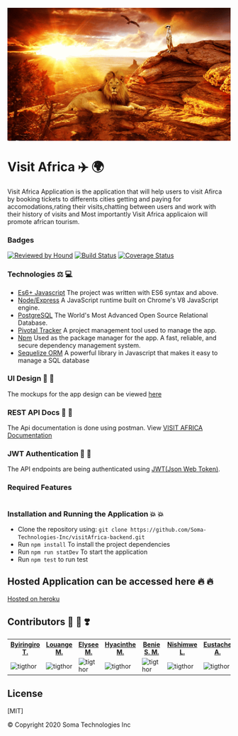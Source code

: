 


<a href="h" target="blank"><img align="center" src="https://raw.githubusercontent.com/tigthor/to-do-app/main/ezgif.com-gif-maker%20(2).gif" alt="tigthor" height="300" width="1200" /></a>


# Visit Africa  :airplane: :earth_africa:
Visit Africa Application is the application that will help users to visit Afirca by booking tickets to differents cities getting and paying for accomodations,rating their visits,chatting between users and work with their history of visits and Most importantly Visit Africa applicaion will promote african tourism.

### Badges
[![Reviewed by Hound](https://img.shields.io/badge/Reviewed%20by-Hound-blueviolet)](https://houndci.com)
[![Build Status](https://travis-ci.org/Soma-Technologies-Inc/visitAfrica-backend.svg?branch=develop)](https://travis-ci.org/Soma-Technologies-Inc/visitAfrica-backend)
[![Coverage Status](https://coveralls.io/repos/github/Soma-Technologies-Inc/visitAfrica-backend/badge.svg?branch=develop)](https://coveralls.io/github/Soma-Technologies-Inc/visitAfrica-backend?branch=develop)

### Technologies :balance_scale: :computer:
* [Es6+ Javascript](https://www.ecma-international.org/ecma-262/9.0/index.html) The project was written with ES6 syntax and above.
* [Node/Express](https://nodejs.org/en/) A JavaScript runtime built on Chrome's V8 JavaScript engine.
* [PostgreSQL](https://www.postgresql.org/) The World's Most Advanced Open Source Relational Database.
* [Pivotal Tracker](https://www.pivotaltracker.com) A project management tool used to manage the app.
* [Npm](https://www.npmjs.com/) Used as the package manager for the app. A fast, reliable, and secure dependency management system.
* [Sequelize ORM](https://sequelize.org/v3/) A powerful library in Javascript that makes it easy to manage a SQL database


### UI Design :rocket: :rocket:
The mockups for the app design can be viewed [here](https://www.pivotaltracker.com/n/projects/2474529)


### REST API Docs 	:clap: 	:clap:
The Api documentation is done using postman. View [VISIT AFRICA Documentation](https://www.getpostman.com/collections/441a0bf9e581e7f8b87e)

### JWT Authentication :raised_hands: :raised_hands:
The API endpoints are being authenticated using [JWT(Json Web Token)](https://jwt.io/).

### Required Features

```

```

### Installation and Running the Application :collision: :collision:

* Clone the repository using: `git clone https://github.com/Soma-Technologies-Inc/visitAfrica-backend.git`
* Run `npm install` To install the project dependencies
* Run `npm run statDev` To start the application
* Run `npm test` to run test

## Hosted Application can be accessed here 	:fire: :fire: 
[Hosted on heroku](https://visitafrica-backend.herokuapp.com)

## Contributors :star_struck: :star_struck: :heavy_heart_exclamation:

<table style="width:100%">
  <tr>
    <th><a href="https://github.com/tigthor">Byiringiro T.</a></th>
    <th><a href="https://github.com/LouangeMu">Louange M.</a></th>
    <th><a href="https://github.com/engmutabazi100">Elysee M.</a></th>
    <th><a href="https://github.com/Hyacinthe396">Hyacinthe M.</a></th> 
    <th><a href="https://github.com/BenieSereine">Benie S. M.</a></th> 
    <th><a href="https://github.com/Liliane003">Nishimwe L.</a></th> 
    <th><a href="https://github.com/eustacheAki">Eustache A.</a></th> 
  </tr>
  <tr>
    <td><img align="center" src="https://i.ibb.co/z2S5bkh/43029221-2108225642763593-8148098077761208320-n-removebg.jpg" alt="tigthor" height="145" width="145">       </td>
    <td><img align="center" src="https://ca.slack-edge.com/T01247ZBS3H-U01DGM3JZ7W-c72f14089b28-512" alt="tigthor" height="130" width="130"></td>
    <td><img align="center" src="https://ca.slack-edge.com/T01247ZBS3H-U019S7P39U3-3e359057774d-512" alt="tigthor" height="130" width="130"></td>
    <td><img align="center" src="https://ca.slack-edge.com/T01247ZBS3H-U01DGM3GDE0-6a15250cdf81-512" alt="tigthor" height="130" width="130"></td>
    <td><img align="center" src="https://ca.slack-edge.com/T01247ZBS3H-U01DGM3J0LU-ddbc81fb69aa-512" alt="tigthor" height="130" width="130"></td>
    <td><img align="center" src="https://ca.slack-edge.com/T01247ZBS3H-U01D7DR543X-dbbccf607829-512" alt="tigthor" height="130" width="130"></td>
    <td><img align="center" src="https://ca.slack-edge.com/T01247ZBS3H-U01BUNW1B2R-d2b0784c5e64-512" alt="tigthor" height="130" width="130"></td>
  </tr>
</table>


## License
[MIT]



<footer>&copy; Copyright 2020 Soma Technologies Inc</footer>
